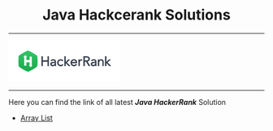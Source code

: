 <h1 align=center><b>Java Hackcerank Solutions</b></h1>

---
<img src=hack.png wigth=40 height=80></img>

---
<p> Here you can find the link of all latest <b><i>Java HackerRank</i></b> Solution</p>
  
  - [Array List](https://github.com/Psingh12354/Java-HackeRank/blob/master/ArrayList.java)
